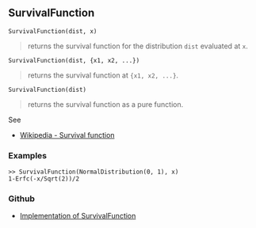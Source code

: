 ## SurvivalFunction

```
SurvivalFunction(dist, x)
```

> returns the survival function for the distribution `dist` evaluated at `x`. 

```
SurvivalFunction(dist, {x1, x2, ...})
```

> returns the survival function at `{x1, x2, ...}`.

```
SurvivalFunction(dist)
```

> returns the survival function as a pure function. 

See
* [Wikipedia - Survival function](https://en.wikipedia.org/wiki/Survival_function)
 
### Examples

```
>> SurvivalFunction(NormalDistribution(0, 1), x)
1-Erfc(-x/Sqrt(2))/2
```

### Github

* [Implementation of SurvivalFunction](https://github.com/axkr/symja_android_library/blob/master/symja_android_library/matheclipse-core/src/main/java/org/matheclipse/core/builtin/StatisticsFunctions.java#L6374) 
